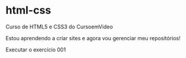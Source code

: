 # html-css
 Curso de HTML5 e CSS3 do CursoemVideo

 Estou aprendendo a criar sites e agora vou gerenciar meu repositórios!

<a herf="https://davicouto530.github.io/html-css/exercicio/ex001/index.html">Executar o exercício 001</a>